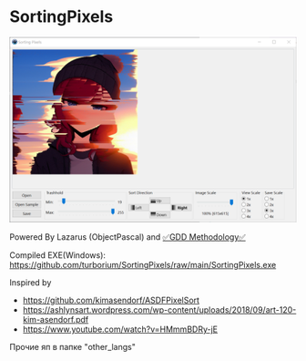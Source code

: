 # SortingPixels

![scr](scr.png)

Powered By Lazarus (ObjectPascal) and [✅GDD Methodology✅](https://github.com/turborium/gdd)

Compiled EXE(Windows): https://github.com/turborium/SortingPixels/raw/main/SortingPixels.exe

Inspired by 
- https://github.com/kimasendorf/ASDFPixelSort
- https://ashlynsart.wordpress.com/wp-content/uploads/2018/09/art-120-kim-asendorf.pdf
- https://www.youtube.com/watch?v=HMmmBDRy-jE

Прочие яп в папке "other_langs"  
